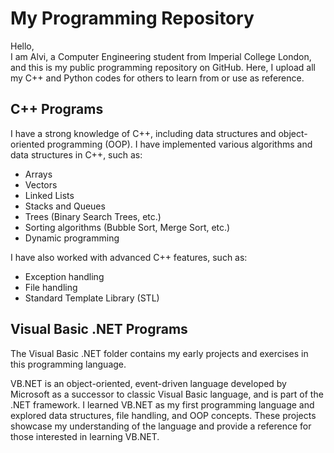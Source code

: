 # **My Programming Repository**

Hello, <br>
I am Alvi, a Computer Engineering student from Imperial College London, and this is my public programming repository on GitHub. Here, I upload all my C++ and Python codes for others to learn from or use as reference.

## **C++ Programs**

I have a strong knowledge of C++, including data structures and object-oriented programming (OOP). I have implemented various algorithms and data structures in C++, such as: <br>
* Arrays 
* Vectors
* Linked Lists
* Stacks and Queues
* Trees (Binary Search Trees, etc.)
* Sorting algorithms (Bubble Sort, Merge Sort, etc.)
* Dynamic programming

I have also worked with advanced C++ features, such as:

* Exception handling
* File handling
* Standard Template Library (STL)

## **Visual Basic .NET Programs**
The Visual Basic .NET folder contains my early projects and exercises in this programming language.

VB.NET is an object-oriented, event-driven language developed by Microsoft as a successor to classic Visual Basic language, and is part of the .NET framework. I learned VB.NET as my first programming language and explored data structures, file handling, and OOP concepts. These projects showcase my understanding of the language and provide a reference for those interested in learning VB.NET.

